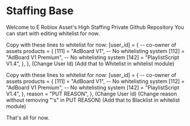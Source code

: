 # Staffing Base

Welcome to E Roblox Asset's High Staffing Private Github Repository
You can start with editing whitelist for now.

Copy with these lines to whitelist for now:
		[user_id] = {
			-- co-owner of assets
			products = {
				[111] = "AdBoard V1", -- No whitelisting system
				[112] = "AdBoard V1 Premium", -- No whitelisting system
				[142] = "PlaylistScript V1.4",
			},
		},
  (Change User Id)
  (Add that to Whitelist in whitelist module)

  Copy with these lines to whitelist for now:
		[user_id] = {
			-- co-owner of assets
			products = {
				[111] = "AdBoard V1", -- No whitelisting system
				[112] = "AdBoard V1 Premium", -- No whitelisting system
				[142] = "PlaylistScript V1.4",
			},
      reason = "PUT REASON",
		},
  (Change User Id)
  (Change reason without removing "'s" in PUT REASON)
  (Add that to Blacklist in whitelist module)

  That's all for now.
